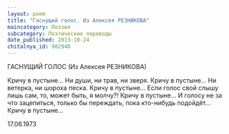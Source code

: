 ```yaml
---
layout: poem
title: "Гаснущий голос. Из Алексея РЕЗНИКОВА"
maincategory: Поэзия
subcategory: Поэтические переводы
date_published: 2013-10-24
chitalnya_id: 902948
---
```




ГАСНУЩИЙ ГОЛОС
(Из Алексея РЕЗНИКОВА)


Кричу в пустыне...
Ни души, ни трав, ни зверя.
Кричу в пустыне...
Ни ветерка, ни шороха песка.
Кричу в пустыне...
Если голос свой слышу лишь сам,
то, может быть, я молчу?!
Кричу в пустыне...
И голосу не за что зацепиться,
только бы переждать,
пока кто-нибудь подойдёт...
Кричу в пустыне...

17.06.1973






